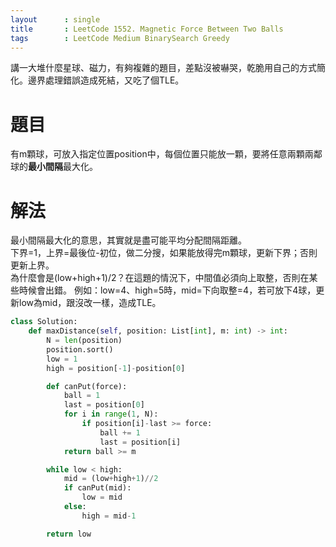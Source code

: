 ```yaml
---
layout      : single
title       : LeetCode 1552. Magnetic Force Between Two Balls
tags 		: LeetCode Medium BinarySearch Greedy
---
```

講一大堆什麼星球、磁力，有夠複雜的題目，差點沒被嚇哭，乾脆用自己的方式簡化。邊界處理錯誤造成死結，又吃了個TLE。

# 題目
有m顆球，可放入指定位置position中，每個位置只能放一顆，要將任意兩顆兩鄰球的**最小間隔**最大化。

# 解法
最小間隔最大化的意思，其實就是盡可能平均分配間隔距離。  
下界=1，上界=最後位-初位，做二分搜，如果能放得完m顆球，更新下界；否則更新上界。  
為什麼會是(low+high+1)/2？在這題的情況下，中間值必須向上取整，否則在某些時候會出錯。
例如：low=4、high=5時，mid=下向取整=4，若可放下4球，更新low為mid，跟沒改一樣，造成TLE。

```python
class Solution:
    def maxDistance(self, position: List[int], m: int) -> int:
        N = len(position)
        position.sort()
        low = 1
        high = position[-1]-position[0]

        def canPut(force):
            ball = 1
            last = position[0]
            for i in range(1, N):
                if position[i]-last >= force:
                    ball += 1
                    last = position[i]
            return ball >= m

        while low < high:
            mid = (low+high+1)//2
            if canPut(mid):
                low = mid
            else:
                high = mid-1

        return low
```
